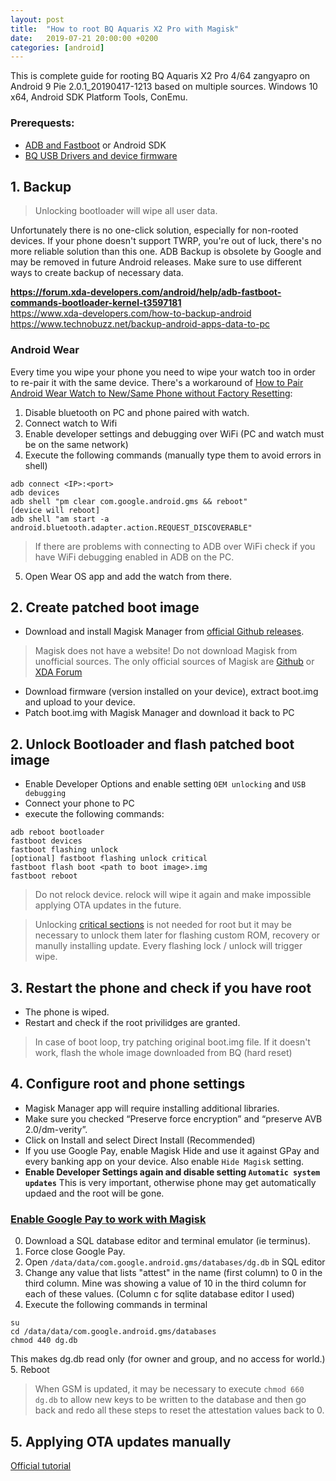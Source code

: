 ```yaml
---
layout: post
title:  "How to root BQ Aquaris X2 Pro with Magisk"
date:   2019-07-21 20:00:00 +0200
categories: [android]
---
```


This is complete guide for rooting BQ Aquaris X2 Pro 4/64 zangyapro on Android 9 Pie 2.0.1_20190417-1213 based on multiple sources. 
Windows 10 x64, Android SDK Platform Tools, ConEmu.

### Prerequests:
- [ADB and Fastboot](https://forum.xda-developers.com/showthread.php?t=2588979) or Android SDK
- [BQ USB Drivers and device firmware](https://www.bq.com/en/support/aquaris-x2-pro/support-sheet)

## 1. Backup

> Unlocking bootloader will wipe all user data.

Unfortunately there is no one-click solution, especially for non-rooted devices. If your phone doesn't support TWRP, you're out of luck, there's no more reliable solution than this one. ADB Backup is obsolete by Google and may be removed in future Android releases. Make sure to use different ways to create backup of necessary data.

**<https://forum.xda-developers.com/android/help/adb-fastboot-commands-bootloader-kernel-t3597181>**  
<https://www.xda-developers.com/how-to-backup-android>  
<https://www.technobuzz.net/backup-android-apps-data-to-pc>  

### Android Wear
Every time you wipe your phone you need to wipe your watch too in order to re-pair it with the same device. There's a workaround of [How to Pair Android Wear Watch to New/Same Phone without Factory Resetting](https://www.xda-developers.com/pair-android-wear-without-factory-reset):
1. Disable bluetooth on PC and phone paired with watch.
2. Connect watch to Wifi
3. Enable developer settings and debugging over WiFi (PC and watch must be on the same network)
4. Execute the following commands (manually type them to avoid errors in shell)
```
adb connect <IP>:<port>
adb devices
adb shell "pm clear com.google.android.gms && reboot"
[device will reboot]
adb shell "am start -a android.bluetooth.adapter.action.REQUEST_DISCOVERABLE"
```
> If there are problems with connecting to ADB over WiFi check if you have WiFi debugging enabled in ADB on the PC.
5. Open Wear OS app and add the watch from there.

## 2. Create patched boot image

- Download and install Magisk Manager from [official Github releases](https://github.com/topjohnwu/Magisk/releases).
> Magisk does not have a website! Do not download Magisk from unofficial sources. The only official sources of Magisk are [Github](https://github.com/topjohnwu/Magisk) or [XDA Forum](https://forum.xda-developers.com/apps/magisk/official-magisk-v7-universal-systemless-t3473445)
- Download firmware (version installed on your device), extract boot.img and upload to your device.
- Patch boot.img with Magisk Manager and download it back to PC

## 2. Unlock Bootloader and flash patched boot image

- Enable Developer Options and enable setting `OEM unlocking` and `USB debugging`
- Connect your phone to PC
- execute the following commands:
```
adb reboot bootloader
fastboot devices
fastboot flashing unlock
[optional] fastboot flashing unlock critical
fastboot flash boot <path to boot image>.img
fastboot reboot
```

> Do not relock device. relock will wipe it again and make impossible applying OTA updates in the future.

> Unlocking [critical sections](https://source.android.com/devices/bootloader/unlock-trusty) is not needed for root but it may be necessary to unlock them later for flashing custom ROM, recovery or manully installing update. Every flashing lock / unlock will trigger wipe.

## 3. Restart the phone and check if you have root

- The phone is wiped. 
- Restart and check if the root privilidges are granted.

> In case of boot loop, try patching original boot.img file. If it doesn't work, flash the whole image downloaded from BQ (hard reset)

## 4. Configure root and phone settings

- Magisk Manager app will require installing additional libraries.
- Make sure you checked “Preserve force encryption” and “preserve AVB 2.0/dm-verity”.
- Click on Install and select Direct Install (Recommended)
- If you use Google Pay, enable Magisk Hide and use it against GPay and every banking app on your device. Also enable `Hide Magisk` setting.
- **Enable Developer Settings again and disable setting `Automatic system updates`** This is very important, otherwise phone may get automatically updaed and the root will be gone.

### [Enable Google Pay to work with Magisk](https://forum.xda-developers.com/apps/magisk/magisk-google-pay-gms-17-1-22-pie-t3929950)
0. Download a SQL database editor and terminal emulator (ie terminus). 
1. Force close Google Pay. 
2. Open `/data/data/com.google.android.gms/databases/dg.db` in SQL editor
3. Change any value that lists "attest" in the name (first column) to 0 in the third column. Mine was showing a value of 10 in the third column for each of these values. (Column c for sqlite database editor I used)
4. Execute the following commands in terminal
```
su
cd /data/data/com.google.android.gms/databases
chmod 440 dg.db
```
This makes dg.db read only (for owner and group, and no access for world.)
5. Reboot

> When GSM is updated, it may be necessary to execute `chmod 660 dg.db` to allow new keys to be written to the database and then go back and redo all these steps to reset the attestation values back to 0.

## 5. Applying OTA updates manually

[Official tutorial](https://github.com/topjohnwu/Magisk/blob/master/docs/tutorials.md)

